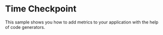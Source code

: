 # Time Checkpoint

This sample shows you how to add metrics to your application with the help of code generators.
